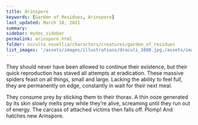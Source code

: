 ```yaml
---
title: Arinspore
keywords: [Garden of Residues, Arinspore]
last_updated: March 18, 2021
summary: 
sidebar: mydoc_sidebar
permalink: arinspore.html
folder: occulta_novellia/characters/creatures/garden_of_residues
list_images: '/assets/images/illustrations/draculi_1080.jpg,/assets/images/illustrations/laurence_the_duelist_1080.jpg,/assets/images/illustrations/iscara_the_ten_thousand_guns_1080.jpg,/assets/images/illustrations/alpha_draculi_1080.jpg'
---
```


They should never have been allowed to continue their existence, but their quick reproduction has staved all attempts at eradication. These massive spiders feast on all things, small and large. Lacking the ability to feel full, they are permanently on edge, constantly in wait for their next meal.

They consume prey by sticking them to their thorax. A thin ooze generated by its skin slowly melts prey while they’re alive, screaming until they run out of energy. The carcass of attached victims then falls off. Plomp! And hatches new Arinspore.
